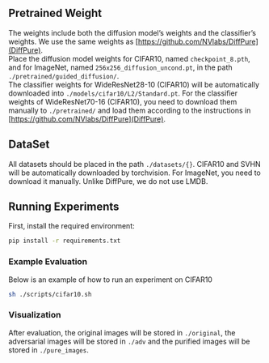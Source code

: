 

## Pretrained Weight

The weights include both the diffusion model’s weights and the classifier’s weights. We use the same weights as [https://github.com/NVlabs/DiffPure](DiffPure). \
Place the diffusion model weights for CIFAR10, named ```checkpoint_8.pth```, and for ImageNet, named  ```256x256_diffusion_uncond.pt```, in the path ```./pretrained/guided_diffusion/```. \
The classifier weights for WideResNet28-10 (CIFAR10) will be automatically downloaded into ```./models/cifar10/L2/Standard.pt```. For the classifier weights of WideResNet70-16 (CIFAR10), you need to download them manually to  ```./pretrained/``` and load them according to the instructions in [https://github.com/NVlabs/DiffPure](DiffPure).

## DataSet

All datasets should be placed in the path ```./datasets/{}```. CIFAR10 and SVHN will be automatically downloaded by torchvision. For ImageNet, you need to download it manually. Unlike DiffPure, we do not use LMDB.


## Running Experiments

First, install the required environment:
```bash
pip install -r requirements.txt
```


### Example Evaluation

Below is an example of how to run an experiment on CIFAR10
```bash
sh ./scripts/cifar10.sh
```

### Visualization
After evaluation, the original images will be stored in ```./original```, the adversarial images will be stored in ```./adv``` and the purified images will be stored in ```./pure_images```.
